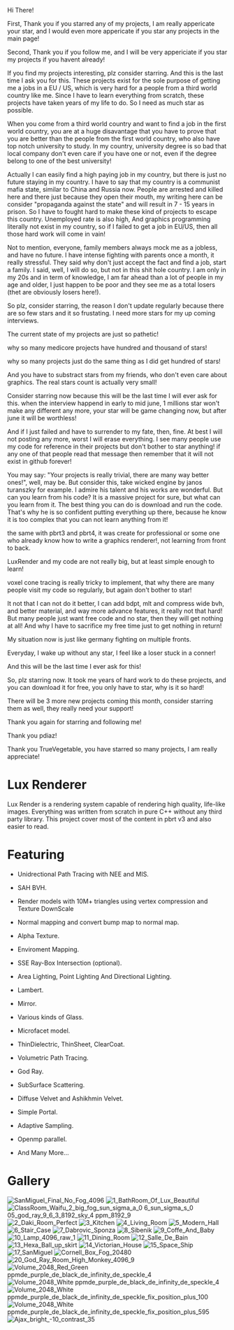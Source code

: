 Hi There!

First, Thank you if you starred any of my projects, I am really appericate your star, and I would even more appericate if you star any projects in the main page!

Second, Thank you if you follow me, and I will be very appericiate if you star my projects if you havent already!

If you find my projects interesting, plz consider starring. And this is the last time I ask you for this. These projects exist for the sole purpose of getting me a jobs in a EU / US, which is very hard for a people from a third world country like me. Since I have to learn everything from scratch, these projects have taken years of my life to do. So I need as much star as possible. 

When you come from a third world country and want to find a job in the first world country, you are at a huge disavantage that you have to prove that you are better than the people from the first world country, who also have top notch university to study. In my country, university degree is so bad that local company don't even care if you have one or not, even if the degree belong to one of the best university!

Actually I can easily find a high paying job in my country, but there is just no future staying in my country. I have to say that my country is a communist mafia state, similar to China and Russia now. People are arrested and killed here and there just because they open their mouth, my writing here can be consider "propaganda against the state" and will result in 7 - 15 years in prison. So I have to fought hard to make these kind of projects to escape this country. Unemployed rate is also high, And graphics programming literally not exist in my country, so if I failed to get a job in EU/US, then all those hard work will come in vain!

Not to mention, everyone, family members always mock me as a jobless, and have no future. I have intense fighting with parents once a month, it really stressful. They said why don't just accept the fact and find a job, start a family. I said, well, I will do so, but not in this shit hole country. I am only in my 20s and in term of knowledge, I am far ahead than a lot of people in my age and older, I just happen to be poor and they see me as a total losers (thet are obviously losers here!).

So plz, consider starring, the reason I don't update regularly because there are so few stars and it so frustating. I need more stars for my up coming interviews. 

The current state of my projects are just so pathetic!

why so many medicore projects have hundred and thousand of stars!

why so many projects just do the same thing as I did get hundred of stars!

And you have to substract stars from my friends, who don't even care about graphics. The real stars count is actually very small!

Consider starring now because this will be the last time I will ever ask for this. when the interview happend in early to mid june, 1 millions star won't make any different any more, your star will be game changing now, but after june it will be worthless!

And if I just failed and have to surrender to my fate, then, fine. At best I will not posting any more, worst I will erase everything. I see many people use my code for reference in their projects but don't bother to star anything! if any one of that people read that message then remember that it will not exist in github forever!

You may say: "Your projects is really trivial, there are many way better ones!", well, may be. But consider this, take wicked engine by janos turanszky for example. I admire his talent and his works are wonderful. But can you learn from his code? It is a massive project for sure, but what can you learn from it. The best thing you can do is download and run the code. That's why he is so confident putting everything up there, because he know it is too complex that you can not learn anything from it!

the same with pbrt3 and pbrt4, it was create for professional or some one who already know how to write a graphics renderer!, not learning from front to back.

LuxRender and my code are not really big, but at least simple enough to learn!

voxel cone tracing is really tricky to implement, that why there are many people visit my code so regularly, but again don't bother to star!

It not that I can not do it better, I can add bdpt, mlt and compress wide bvh, and better material, and way more advance features, it really not that hard! But many people just want free code and no star, then they will get nothing at all! And why I have to sacrifice my free time just to get nothing in return!

My situation now is just like germany fighting on multiple fronts.

Everyday, I wake up without any star, I feel like a loser stuck in a conner! 

And this will be the last time I ever ask for this!

So, plz starring now. It took me years of hard work to do these projects, and you can download it for free, you only have to star, why is it so hard!

There will be 3 more new projects coming this month, consider starring them as well, they really need your support!

Thank you again for starring and following me!

Thank you pdiaz!

Thank you TrueVegetable, you have starred so many projects, I am really appreciate!

# Lux Renderer

Lux Render is a rendering system capable of rendering high quality, life-like images. Everything was written from scratch in pure C++ without any third party library. This project cover most of the content in pbrt v3 and also easier to read.

# Featuring

- Unidrectional Path Tracing with NEE and MIS.

- SAH BVH. 

- Render models with 10M+ triangles using vertex compression and Texture DownScale

- Normal mapping and convert bump map to normal map. 

- Alpha Texture. 

- Enviroment Mapping.

- SSE Ray-Box Intersection (optional). 

- Area Lighting, Point Lighting And Directional Lighting.

- Lambert.

- Mirror.

- Various kinds of Glass.

- Microfacet model. 

- ThinDielectric, ThinSheet, ClearCoat.

- Volumetric Path Tracing.

- God Ray. 

- SubSurface Scattering.

- Diffuse Velvet and Ashikhmin Velvet.

- Simple Portal.

- Adaptive Sampling.

- Openmp parallel. 

- And Many More...

# Gallery
![SanMiguel_Final_No_Fog_4096](https://user-images.githubusercontent.com/93391908/182891702-febe6757-4976-492c-ad77-c796231f4010.png)
![1_BathRoom_Of_Lux_Beautiful](https://user-images.githubusercontent.com/93391908/139697925-6aff1fc2-f7be-40db-8094-2f34e8012153.png)
![ClassRoom_Waifu_2_big_fog_sun_sigma_a_0 6_sun_sigma_s_0 05_god_ray_9_6_3_8192_sky_4 ppm_8192_9](https://user-images.githubusercontent.com/93391908/178229793-0ae6dff3-ed11-4e80-9cef-d255af5c2f54.png)
![2_Daki_Room_Perfect](https://user-images.githubusercontent.com/93391908/139697946-10ce7605-184f-4e3c-bd74-d96c0892d9b3.png)
![3_Kitchen](https://user-images.githubusercontent.com/93391908/139697958-f27cada7-e722-49c3-982f-f525519627ab.png)
![4_Living_Room](https://user-images.githubusercontent.com/93391908/139697968-1b58c9a8-23c6-4f05-8c17-98462f113527.png)
![5_Modern_Hall](https://user-images.githubusercontent.com/93391908/139697972-f1f8aa43-1026-49f7-972c-a131d47af297.png)
![6_Stair_Case](https://user-images.githubusercontent.com/93391908/139697984-98a2a036-d54d-49ee-8715-0a7a65f7553e.png)
![7_Dabrovic_Sponza](https://user-images.githubusercontent.com/93391908/139698000-bb29be2b-0523-4322-afca-bc40d7801eca.png)
![8_Sibenik](https://user-images.githubusercontent.com/93391908/139698009-d04cb3ef-7493-4888-8715-a1aa5f3df962.png)
![9_Coffe_And_Baby](https://user-images.githubusercontent.com/93391908/139698025-478f8e72-e3e1-43b1-a636-83a6a5aa9ff5.png)
![10_Lamp_4096_raw_1](https://user-images.githubusercontent.com/93391908/159626448-62a35c1c-8b90-426c-bbe2-e4870b5d2778.png)
![11_Dining_Room](https://user-images.githubusercontent.com/93391908/139698049-10be903b-7828-4c18-90a7-07caba9cea44.png)
![12_Salle_De_Bain](https://user-images.githubusercontent.com/93391908/139698060-f25551d2-b31d-4f02-94ed-b7a2bee77156.png)
![13_Hexa_Ball_up_skirt](https://user-images.githubusercontent.com/93391908/139698075-e4ad551a-615c-437d-b517-1f20374e1db8.png)
![14_Victorian_House](https://user-images.githubusercontent.com/93391908/139698085-6b07ca18-b1ce-4986-b668-f18949145606.png)
![15_Space_Ship](https://user-images.githubusercontent.com/93391908/139698089-7443c196-459c-4e95-a1d1-fc44d97ca02d.png)
![17_SanMiguel](https://user-images.githubusercontent.com/93391908/139698111-c70cb423-5ea7-49b9-a7fc-4c6bcb24cdf3.png)
![Cornell_Box_Fog_20480](https://user-images.githubusercontent.com/93391908/178015603-377bb657-fdf8-4f1d-8968-94acf73b0f5e.png)
![20_God_Ray_Room_High_Monkey_4096_9](https://user-images.githubusercontent.com/93391908/163350301-7e3dd60a-8b77-4887-b3f9-68284f5030fb.png)
![Volume_2048_Red_Green ppmde_purple_de_black_de_infinity_de_speckle_4](https://user-images.githubusercontent.com/93391908/177694785-e0c2b6b8-3822-48f3-bfc5-bbe8c0483473.png)
![Volume_2048_White ppmde_purple_de_black_de_infinity_de_speckle_4](https://user-images.githubusercontent.com/93391908/177694793-78a4c7d7-e2a4-424c-bf50-935dd9965df5.png)
![Volume_2048_White ppmde_purple_de_black_de_infinity_de_speckle_fix_position_plus_100](https://user-images.githubusercontent.com/93391908/177918491-a56384a9-5b74-496a-93a4-2fcfa3828297.png)
![Volume_2048_White ppmde_purple_de_black_de_infinity_de_speckle_fix_position_plus_595](https://user-images.githubusercontent.com/93391908/177919523-01855f50-ff67-4a89-af5a-dfbd6aa98d3c.png)
![Ajax_bright_-10_contrast_35](https://user-images.githubusercontent.com/93391908/193852482-60c6f77a-81db-4a30-accd-c32209c04d8f.png)




